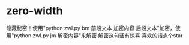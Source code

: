 # zero-width
隐藏秘密！使用"python zwl.py bm 前段文本 加密内容 后段文本"加密，使用"python zwl.py jm 解密内容"来解密
解密这句话‍​‌​​‌‌‌‌​‌​‌‌‌​​‍​‌​​​​​​​​​​​​‌​‌‍​‌‌‌​‌​‍​‌‌​‌‌​​‍​‌‌​​​‌​‍​‌‌​‌​‌​‍​‌‌​‌​​‍​‌‌​​‌‌‍​‌‌​​​‌‍​‌‌​​‌​‍有惊喜
喜欢的话点个star
